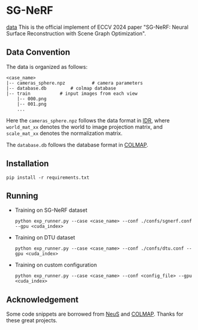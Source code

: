 # SG-NeRF
[data](https://drive.google.com/file/d/1vd-pxbIZ_Y7tpHupaitDR7rbJjUHWwcg/view?usp=sharing)
This is the official implement of ECCV 2024 paper "SG-NeRF: Neural Surface Reconstruction with Scene Graph Optimization".

## Data Convention

The data is organized as follows:

```
<case_name>
|-- cameras_sphere.npz	    	# camera parameters
|-- database.db			# colmap database
|-- train			# input images from each view 
	|-- 000.png
	|-- 001.png
	...
```

Here the `cameras_sphere.npz` follows the data format in [IDR](https://github.com/lioryariv/idr/blob/main/DATA_CONVENTION.md), where `world_mat_xx` denotes the world to image projection matrix, and `scale_mat_xx` denotes the normalization matrix.

The `database.db` follows the database format in [COLMAP](https://github.com/colmap/colmap/blob/main/doc/database.rst).

## Installation

```shell
pip install -r requirements.txt
```

## Running

- Training on SG-NeRF dataset

  ```shell
  python exp_runner.py --case <case_name> --conf ./confs/sgnerf.conf --gpu <cuda_index>
  ```

- Training on DTU dataset

  ```shell
  python exp_runner.py --case <case_name> --conf ./confs/dtu.conf --gpu <cuda_index>
  ```

- Training on custom configuration

  ```shell
  python exp_runner.py --case <case_name> --conf <config_file> --gpu <cuda_index>
  ```

## Acknowledgement

Some code snippets are borrowed from [NeuS](https://github.com/Totoro97/NeuS) and [COLMAP](https://github.com/colmap/colmap). Thanks for these great projects.

